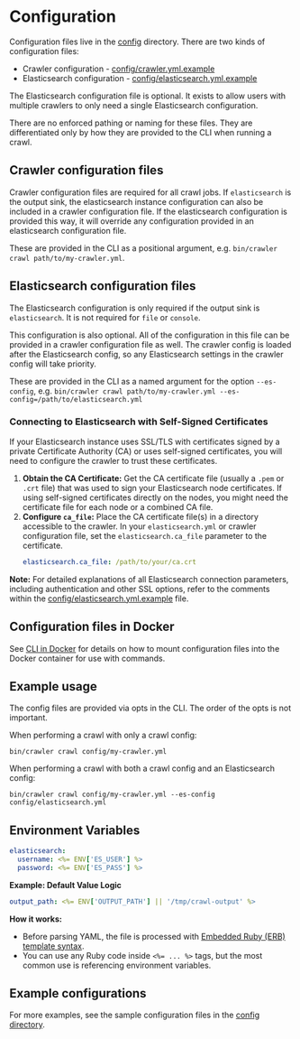 # Configuration

Configuration files live in the [config](../config) directory.
There are two kinds of configuration files:

- Crawler configuration - [config/crawler.yml.example](../config/crawler.yml.example)
- Elasticsearch configuration - [config/elasticsearch.yml.example](../config/elasticsearch.yml.example)

The Elasticsearch configuration file is optional.
It exists to allow users with multiple crawlers to only need a single Elasticsearch configuration.

There are no enforced pathing or naming for these files.
They are differentiated only by how they are provided to the CLI when running a crawl.

## Crawler configuration files

Crawler configuration files are required for all crawl jobs.
If `elasticsearch` is the output sink, the elasticsearch instance configuration can also be included in a crawler configuration file.
If the elasticsearch configuration is provided this way, it will override any configuration provided in an elasticsearch configuration file.

These are provided in the CLI as a positional argument, e.g. `bin/crawler crawl path/to/my-crawler.yml`.

## Elasticsearch configuration files

The Elasticsearch configuration is only required if the output sink is `elasticsearch`.
It is not required for `file` or `console`.

This configuration is also optional.
All of the configuration in this file can be provided in a crawler configuration file as well.
The crawler config is loaded after the Elasticsearch config, so any Elasticsearch settings in the crawler config will take priority.

These are provided in the CLI as a named argument for the option `--es-config`, e.g. `bin/crawler crawl path/to/my-crawler.yml --es-config=/path/to/elasticsearch.yml`

### Connecting to Elasticsearch with Self-Signed Certificates

If your Elasticsearch instance uses SSL/TLS with certificates signed by a private Certificate Authority (CA) or uses self-signed certificates, you will need to configure the crawler to trust these certificates.

1.  **Obtain the CA Certificate:** Get the CA certificate file (usually a `.pem` or `.crt` file) that was used to sign your Elasticsearch node certificates. If using self-signed certificates directly on the nodes, you might need the certificate file for each node or a combined CA file.
2.  **Configure `ca_file`:** Place the CA certificate file(s) in a directory accessible to the crawler. In your `elasticsearch.yml` or crawler configuration file, set the `elasticsearch.ca_file` parameter to the certificate.
    ```yaml
    elasticsearch.ca_file: /path/to/your/ca.crt
    ```

**Note:** For detailed explanations of all Elasticsearch connection parameters, including authentication and other SSL options, refer to the comments within the [config/elasticsearch.yml.example](../config/elasticsearch.yml.example) file.

## Configuration files in Docker

See [CLI in Docker](./CLI.md#cli-in-docker) for details on how to mount configuration files into the Docker container for use with commands.

## Example usage

The config files are provided via opts in the CLI.
The order of the opts is not important.

When performing a crawl with only a crawl config:

```shell
bin/crawler crawl config/my-crawler.yml
```

When performing a crawl with both a crawl config and an Elasticsearch config:

```shell
bin/crawler crawl config/my-crawler.yml --es-config config/elasticsearch.yml
```

## Environment Variables

```yaml
elasticsearch:
  username: <%= ENV['ES_USER'] %>
  password: <%= ENV['ES_PASS'] %>
```

**Example: Default Value Logic**

```yaml
output_path: <%= ENV['OUTPUT_PATH'] || '/tmp/crawl-output' %>
```

**How it works:**
- Before parsing YAML, the file is processed with [Embedded Ruby (ERB) template syntax](https://github.com/ruby/erb).
- You can use any Ruby code inside `<%= ... %>` tags, but the most common use is referencing environment variables.

## Example configurations

For more examples, see the sample configuration files in the [config directory](../config).